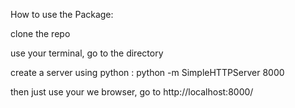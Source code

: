 How to use the Package:


clone the repo

use your terminal, go to the directory

create a server using python : python -m SimpleHTTPServer 8000

then just use your we browser, go to http://localhost:8000/